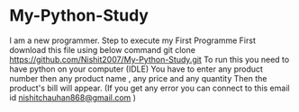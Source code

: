 # My-Python-Study
I am a new programmer.
Step to execute my First Programme
First download this file using below command
 git clone https://github.com/Nishit2007/My-Python-Study.git
To run this you need to have python on your computer (IDLE) 
You have to enter any product number then any product name , any price and any quantity
Then the product's bill will appear.
(If you get any error you can connect to this email id nishitchauhan868@gmail.com )

